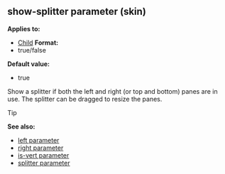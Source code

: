 ## show-splitter parameter (skin)

<!-- -->
**Applies to:**
+   [Child](/ref/%7Bskin%7D/control/child.md) <!-- -->
**Format:**
+   true/false
<!-- -->
**Default value:**
+   true


Show a splitter if both the left and right (or top and bottom)
panes are in use. The splitter can be dragged to resize the panes.

> [!TIP] 
> **See also:**
> +   [left parameter](/ref/%7Bskin%7D/param/left.md) 
> +   [right parameter](/ref/%7Bskin%7D/param/right.md) 
> +   [is-vert parameter](/ref/%7Bskin%7D/param/is-vert.md) 
> +   [splitter parameter](/ref/%7Bskin%7D/param/splitter.md) 
